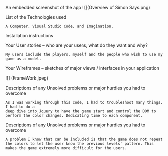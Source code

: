  An embedded screenshot of the app
 ![](Overview of Simon Says.png)


 List of the Technologies used

    A Computer, Visual Studio Code, and Imagination.

 Installation instructions


 Your User stories – who are your users, what do they want and why?

    My users include the players. myself and the people who wish to use my game as a model.


 Your Wireframes – sketches of major views / interfaces in your application

![] (FrameWork.jpeg)

 Descriptions of any Unsolved problems or major hurdles you had to overcome

    As I was working through this code, I had to troubleshoot many things. I had to do a
    deep dive into Jquery to have the game start and control the DOM to perform the color changes. Dedicating time to each component.

Descriptions of any Unsolved problems or major hurdles you had to overcome

    A problem I know that can be included is that the game does not repeat the colors to let the user know the previous levels' pattern. This makes the game extremely more difficult for the users.